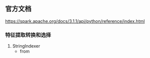 ## 官方文档 
https://spark.apache.org/docs/3.1.1/api/python/reference/index.html
### 特征提取转换和选择
1. StringIndexer
   - from